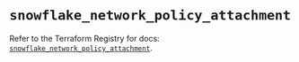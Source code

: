 # `snowflake_network_policy_attachment`

Refer to the Terraform Registry for docs: [`snowflake_network_policy_attachment`](https://registry.terraform.io/providers/snowflakedb/snowflake/2.1.1/docs/resources/network_policy_attachment).
